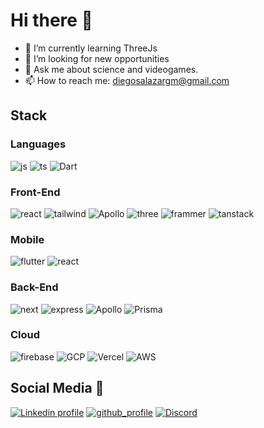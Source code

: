 # Hi there 👋

- 🌱 I’m currently learning ThreeJs
- 🤔 I’m looking for new opportunities
- 💬 Ask me about science and videogames. 
- 📫 How to reach me: diegosalazargm@gmail.com

## Stack

### Languages
<img src="https://img.shields.io/badge/JavaScript-323330?style=for-the-badge&logo=javascript&logoColor=F7DF1E" alt="js"></img>
<img src="https://img.shields.io/badge/TypeScript-007ACC?style=for-the-badge&logo=typescript&logoColor=white" alt="ts"></img>
<img src="https://img.shields.io/badge/Dart-0175C2?style=for-the-badge&logo=dart&logoColor=white" alt="Dart"></img>

### Front-End
<img src="https://img.shields.io/badge/React-20232A?style=for-the-badge&logo=react&logoColor=61DAFB" alt="react"></img>
<img src="https://img.shields.io/badge/Tailwind_CSS-38B2AC?style=for-the-badge&logo=tailwind-css&logoColor=white" alt="tailwind"></img>
<img src="https://img.shields.io/badge/Apollo_GQL-311C87?style=for-the-badge&logo=apollographql&logoColor=white" alt="Apollo"></img>
<img src="https://img.shields.io/badge/ThreeJs-black?style=for-the-badge&logo=three.js&logoColor=white" alt="three"></img>
<img src="https://img.shields.io/badge/Frammer_motion-0055FF?style=for-the-badge&logo=framer&logoColor=white" alt="frammer"></img>
<img src="https://img.shields.io/badge/Tanstack_query-FF4154?style=for-the-badge&logo=reactquery&logoColor=white" alt="tanstack"></img>

### Mobile
<img src="https://img.shields.io/badge/Flutter-02569B?style=for-the-badge&logo=flutter&logoColor=white" alt="flutter"></img>
<img src="https://img.shields.io/badge/React_Native-20232A?style=for-the-badge&logo=react&logoColor=61DAFB" alt="react"></img>

### Back-End
<img src="https://img.shields.io/badge/Next.js-000000?style=for-the-badge&logo=nextdotjs&logoColor=white" alt="next"></img>
<img src="https://img.shields.io/badge/Express.js-000000?style=for-the-badge&logo=express&logoColor=white" alt="express"></img>
<img src="https://img.shields.io/badge/Apollo-311C87?style=for-the-badge&logo=apollographql&logoColor=white" alt="Apollo"></img>
<img src="https://img.shields.io/badge/Prisma-2D3748?style=for-the-badge&logo=prisma&logoColor=white" alt="Prisma"></img>

### Cloud
<img src="https://img.shields.io/badge/Firebase-FFCA28?style=for-the-badge&logo=firebase&logoColor=white" alt="firebase"></img>
<img src="https://img.shields.io/badge/GCP-4285F4?style=for-the-badge&logo=googlecloud&logoColor=white" alt="GCP"> </img>
<img src="https://img.shields.io/badge/Vercel-000000?style=for-the-badge&logo=vercel&logoColor=white" alt="Vercel"> </img>
<img src="https://img.shields.io/badge/AWS-232F3E?style=for-the-badge&logo=amazonaws&logoColor=white" alt="AWS"> </img>

## Social Media 🤝​
<a href="https://www.linkedin.com/in/diegosalazar27/"><img src="https://img.shields.io/badge/LinkedIn-0077B5?style=for-the-badge&logo=linkedin&logoColor=white" alt="Linkedin profile"/></a>
<a href="https://github.com/DiegoSalazar27"><img src="https://img.shields.io/badge/GitHub-100000?style=for-the-badge&logo=github&logoColor=white" alt="github_profile"></img></a>
<a href="https://discordapp.com/users/dg_27"><img src="https://img.shields.io/badge/Discord-5865F2?style=for-the-badge&logo=discord&logoColor=white" alt="Discord"></img></a>
